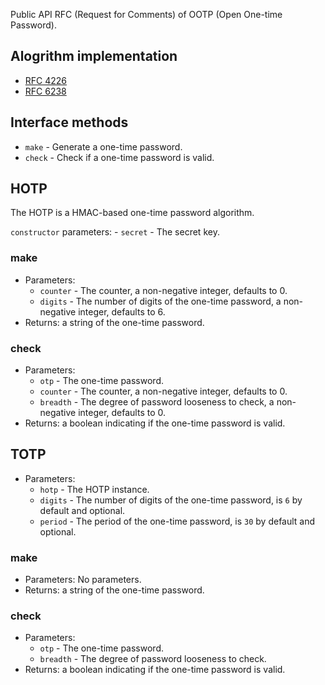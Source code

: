 Public API RFC (Request for Comments) of OOTP (Open One-time Password).

## Alogrithm implementation

 * [RFC 4226](https://tools.ietf.org/html/rfc4226)
 * [RFC 6238](https://tools.ietf.org/html/rfc6238)

## Interface methods

 * `make` - Generate a one-time password.
 * `check` - Check if a one-time password is valid.

## HOTP

The HOTP is a HMAC-based one-time password algorithm.

`constructor` parameters:
    - `secret` - The secret key.

### make

 * Parameters:
   * `counter` - The counter, a non-negative integer, defaults to 0.
   * `digits` - The number of digits of the one-time password, a non-negative integer, defaults to 6.
 * Returns: a string of the one-time password.

### check

 * Parameters:
   * `otp` - The one-time password.
   * `counter` - The counter, a non-negative integer, defaults to 0.
   * `breadth` - The degree of password looseness to check, a non-negative integer, defaults to 0.
 * Returns: a boolean indicating if the one-time password is valid.

## TOTP

 * Parameters:
   * `hotp` - The HOTP instance.
   * `digits` - The number of digits of the one-time password, is `6` by default and optional.
   * `period` - The period of the one-time password, is `30` by default and optional.

### make

 * Parameters: No parameters.
 * Returns: a string of the one-time password.

### check

 * Parameters:
   * `otp` - The one-time password.
   * `breadth` - The degree of password looseness to check.
 * Returns: a boolean indicating if the one-time password is valid.
